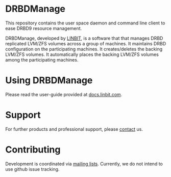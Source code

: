 # DRBDManage

This repository contains the user space daemon and command line client to ease DRBD9 resource management.

DRBDManage, developed by [LINBIT](https://www.linbit.com), is a software that that manages DRBD replicated
LVM/ZFS volumes across a group of machines. It maintains DRBD configuration on the participating machines.  It
creates/deletes the backing LVM/ZFS volumes. It automatically places the backing LVM/ZFS volumes among the
participating machines.

# Using DRBDManage
Please read the user-guide provided at [docs.linbit.com](https://docs.linbit.com).

# Support
For further products and professional support, please
[contact](http://links.linbit.com/support) us.

# Contributing
Development is coordinated via [mailing lists](http://lists.linbit.com). Currently, we do not intend to use
github issue tracking.
